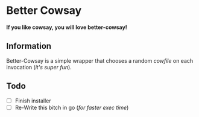 # Better Cowsay

__If you like cowsay, you will love better-cowsay!__

## Information

Better-Cowsay is a simple wrapper that chooses a random _cowfile_ on each invocation (_it's super fun_).

## Todo

- [ ] Finish installer
- [ ] Re-Write this bitch in go (_for faster exec time_)
